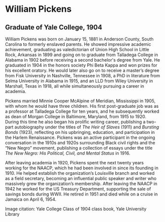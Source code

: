 # William Pickens
## Graduate of Yale College, 1904
William Pickens was born on January 15, 1881 in Anderson County, South Carolina to formerly
enslaved parents. He showed impressive academic achievement, graduating as valedictorian of
Union High School in Little Rock, Arkansas in 1899 and going on to graduate from Talladega
College in Alabama in 1902 before receiving a second bachelor&#39;s degree from Yale. He
graduated in 1904 in the honors society Phi Beta Kappa and won prizes for his excellent
oratory. He would later also go on to receive a master’s degree from Fisk University in Nashville,
Tennessee in 1908, a PhD in literature from Selma University in Alabama in 1915, and an LLD
from Wiley University in Marshall, Texas in 1918, all while simultaneously pursuing a career in
academia.

Pickens married Minnie Cooper McAlpine of Meridian, Mississippi in 1905, with whom he would
have three children. His first post-graduate job was as a professor at Talladega College for ten
years, and he subsequently worked as dean of Morgan College in Baltimore, Maryland, from
1915 to 1920. During this time he also began his prolific writing career, publishing a two-part
autobiography under the titles of *The Heir of Slaves* (1911) and *Bursting Bonds* (1923),
reflecting on his upbringing, education, and participation in the Harlem Renaissance. Pickens
was an active participant in the ongoing conversation in the 1910s and 1920s surrounding Black
civil rights and the “New Negro” movement, publishing a collection of essays under the title *The
New Negro: His Political, Civil, and Mental Status* in 1916.

After leaving academia in 1920, Pickens spent the next twenty years working for the NAACP,
which he had been involved in since its founding in 1910. He helped establish the organization’s
Louisville branch and worked as a field secretary, becoming an influential public speaker and
writer who massively grew the organization’s membership. After leaving the NAACP in 1942 he
worked for the US Treasury Department, supporting the sale of savings bonds during WWII. He
retired in 1951 and died while on a cruise in Jamaica on April 6, 1954.

Image citation: Yale College Class of 1904 class book, Yale University Library
